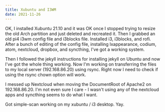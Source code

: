 ```yaml
---
title: Xubuntu and I3WM
date: 2021-11-26
---
```


OK, I installed Xubuntu 21.10 and it was OK once I stopped trying to resize the old Arch partition and
just deleted and recreated it. Then I grabbed an old pi4 i3wm config file and i3blocks file. Installed i3, i3blocks, and rofi. After a bunch of editing of the config file, installing lxappearance, codium, atom, nextcloud, dropbox, and syncthing, I've got a working system.

Then I followed the jekyll instructions for installing jekyll on Ubuntu and now I've got the whole thing working. Now I'm working on transferring the files to my local server (192.168.86.20) using rsync. Right now I need to check if using the rsync chown option will work.

I messed up Nextcloud when moving the DocumentRoot of Apache2 on 192.168.86.20. I'm not even sure I care - I wasn't using any of the nextcloud apps and syncthing seems to do what I want.

Got simple-scan working on my xubuntu / i3 desktop. Yay.
